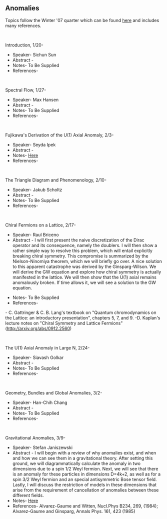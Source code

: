 <a name="Anomalies"></a><h2>Anomalies</h2>
<p>Topics follow the Winter '07 quarter which can be found <a href="http://librarian.phys.washington.edu/ptjc/index.php/Anomalies" class="external text" title="http://librarian.phys.washington.edu/ptjc/index.php/Anomalies" rel="nofollow">here</a> and includes many references.
</p>
<p><br />
</p>
<dl><dt>Introduction, 1/20-
</dt></dl>
<ul><li>Speaker- Sichun Sun
</li>
<li>Abstract - 
</li>
<li>Notes- To Be Supplied
</li>
<li>References- 
</li></ul>
<p><br />
</p>
<dl><dt>Spectral Flow, 1/27-
</dt></dl>
<ul><li>Speaker- Max Hansen
</li>
<li>Abstract - 
</li>
<li>Notes- To Be Supplied
</li>
<li>References-
</li></ul>
<p><br />
</p>
<dl><dt>Fujikawa's Derivation of the U(1) Axial Anomaly, 2/3-
</dt></dl>
<ul><li>Speaker- Seyda Ipek
</li>
<li>Abstract - 
</li>
<li>Notes- <a href="https://docs.google.com/open?id=1Q2nzv2tQ3DjemQFyUdQWQVsNjZX_A5mX9lKeCtSiltRhXbdwWy-QK47t7SDG" class="external text" title="https://docs.google.com/open?id=1Q2nzv2tQ3DjemQFyUdQWQVsNjZX_A5mX9lKeCtSiltRhXbdwWy-QK47t7SDG" rel="nofollow">Here</a>
</li>
<li>References-
</li></ul>
<p><br />
</p>
<dl><dt>The Triangle  Diagram and Phenomenology, 2/10-
</dt></dl>
<ul><li>Speaker- Jakub Scholtz
</li>
<li>Abstract - 
</li>
<li>Notes- To Be Supplied
</li>
<li>References-
</li></ul>
<p><br />
</p>
<dl><dt>Chiral Fermions on a Lattice, 2/17-
</dt></dl>
<ul><li>Speaker- Raul Briceno
</li>
<li>Abstract - I will first present the naive discretization of the Dirac operator and its consequence, namely the doublers. I will then show a rather simple way to resolve this problem, which will entail explicitly breaking chiral symmetry. This compromise is summarized by the Nielson-Ninomiya theorem, which we will briefly go over. A nice solution to this  apparent catastrophe was derived by the Ginsparg-Wilson. We will derive the GW equation and explore how chiral symmetry is actually manifested in the lattice. We will then show that the U(1) axial remains anomalously broken. If time allows it, we will see a solution to the GW equation.
</li></ul>
<ul><li>Notes- To Be Supplied
</li>
<li>References-
</li></ul>
<p>- C. Gattringer & C. B. Lang's  textbook on "Quantum chromodynamics on the Lattice: an introductory presentation", chapters 5, 7, and 9. 
-D. Kaplan's lecture notes on "Chiral Symmetry and Lattice Fermions" (<a href="http://arxiv.org/abs/0912.2560" class="external free" title="http://arxiv.org/abs/0912.2560" rel="nofollow">http://arxiv.org/abs/0912.2560</a>) 
</p>
<p><br />
</p>
<dl><dt>The U(1) Axial Anomaly in Large N, 2/24-
</dt></dl>
<ul><li>Speaker- Siavash Golkar
</li>
<li>Abstract - 
</li>
<li>Notes- To Be Supplied
</li>
<li>References-
</li></ul>
<p><br />
</p>
<dl><dt>Geometry, Bundles and Global Anomalies, 3/2-
</dt></dl>
<ul><li>Speaker- Han-Chih Chang
</li>
<li>Abstract - 
</li>
<li>Notes- To Be Supplied
</li>
<li>References-
</li></ul>
<p><br />
</p>
<dl><dt>Gravitational Anomalies, 3/9-
</dt></dl>
<ul><li>Speaker- Stefan Janiszewski
</li>
<li>Abstract - I will begin with a review of why anomalies exist, and when and how we can see them in a gravitational theory. After setting this ground, we will diagrammatically calculate the anomaly in two dimensions due to a spin 1/2 Weyl fermion. Next, we will see that there is an anomaly for these particles in dimensions D=4k+2, as well as for a spin 3/2 Weyl fermion and an special antisymmetric Bose tensor field. Lastly, I will discuss the restriction of models in these dimensions that arise from the requirement of cancellation of anomalies between these different fields. 
</li>
<li>Notes- <a href="https://docs.google.com/open?id=1kMN36EIJIOGQpojAfIPDf53VRNXXpk0mT-yVtuPk9XfF30HrDcJ6CSdEzHbY" class="external text" title="https://docs.google.com/open?id=1kMN36EIJIOGQpojAfIPDf53VRNXXpk0mT-yVtuPk9XfF30HrDcJ6CSdEzHbY" rel="nofollow">Here</a>
</li>
<li>References- Alvarez-Gaume and Witten, Nucl.Phys B234, 269, (1984); Alvarez-Gaume and Ginsparg, Annals Phys. 161, 423 (1985)
</li></ul>

